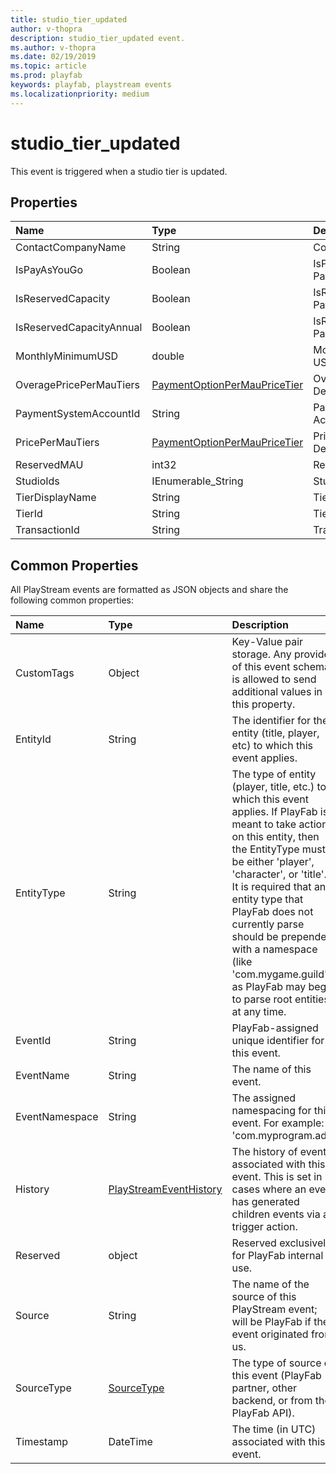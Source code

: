 ```yaml
---
title: studio_tier_updated
author: v-thopra
description: studio_tier_updated event.
ms.author: v-thopra
ms.date: 02/19/2019
ms.topic: article
ms.prod: playfab
keywords: playfab, playstream events
ms.localizationpriority: medium
---
```


# studio_tier_updated

This event is triggered when a studio tier is updated.

## Properties

|Name|Type|Description|
| :--------------------|:-------------------|:----------------------|
|ContactCompanyName|String|Contact Company Name|
|IsPayAsYouGo|Boolean|IsPayAsYouGo PaymentOption|
|IsReservedCapacity|Boolean|IsReservedCapacity PaymentOption|
|IsReservedCapacityAnnual|Boolean|IsReservedCapacityAnnual PaymentOption|
|MonthlyMinimumUSD|double|Monthly Minimum Price in USD|
|OveragePricePerMauTiers|[PaymentOptionPerMauPriceTier](data-types/paymentoptionpermaupricetier.md)|OveragePricePerMauTiers Definitions|
|PaymentSystemAccountId|String|Payment System AccountId|
|PricePerMauTiers|[PaymentOptionPerMauPriceTier](data-types/paymentoptionpermaupricetier.md)|PricePerMauTiers Definitions|
|ReservedMAU|int32|Reserved Capacity MAU|
|StudioIds|IEnumerable_String|Studio Ids|
|TierDisplayName|String|Tier Display Name|
|TierId|String|Tier Id|
|TransactionId|String|Transaction Id|

## Common Properties

All PlayStream events are formatted as JSON objects and share the following common properties:

|Name|Type|Description|
| :--------------------|:-------------------|:----------------------|
|CustomTags|Object|Key-Value pair storage. Any provider of this event schema is allowed to send additional values in this property.|
|EntityId|String|The identifier for the entity (title, player, etc) to which this event applies.|
|EntityType|String|The type of entity (player, title, etc.) to which this event applies. If PlayFab is meant to take action on this entity, then the EntityType must be either 'player', 'character', or 'title'. It is required that any entity type that PlayFab does not currently parse should be prepended with a namespace (like 'com.mygame.guild') as PlayFab may begin to parse root entities at any time.|
|EventId|String|PlayFab-assigned unique identifier for this event.|
|EventName|String|The name of this event.|
|EventNamespace|String|The assigned namespacing for this event. For example: 'com.myprogram.ads'|
|History|[PlayStreamEventHistory](data-types/playstreameventhistory.md)|The history of events associated with this event. This is set in cases where an event has generated children events via a trigger action.|
|Reserved|object|Reserved exclusively for PlayFab internal use.|
|Source|String|The name of the source of this PlayStream event; will be PlayFab if the event originated from us.|
|SourceType|[SourceType](data-types/sourcetype.md)|The type of source of this event (PlayFab partner, other backend, or from the PlayFab API).|
|Timestamp|DateTime|The time (in UTC) associated with this event.|